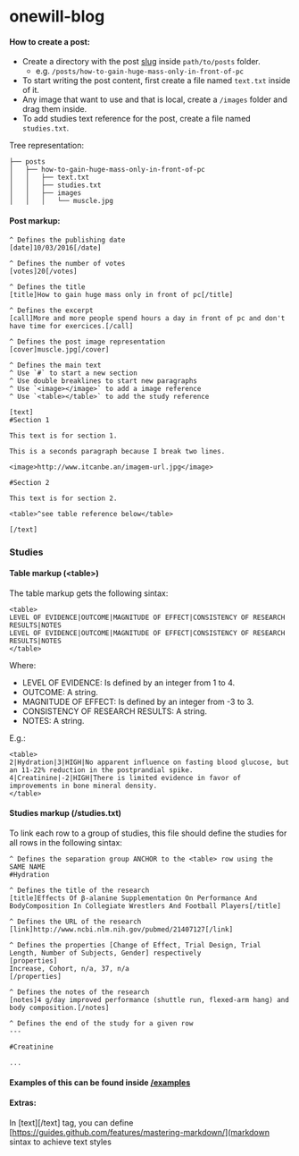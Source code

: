# onewill-blog

#### How to create a post:
- Create a directory with the post [slug](https://en.wikipedia.org/wiki/Slug_(publishing)) inside `path/to/posts` folder.
  - e.g. `/posts/how-to-gain-huge-mass-only-in-front-of-pc`
- To start writing the post content, first create a file named `text.txt` inside of it.
- Any image that want to use and that is local, create a `/images` folder and drag them inside.
- To add studies text reference for the post, create a file named `studies.txt`.

Tree representation:
```
├── posts
│   ├── how-to-gain-huge-mass-only-in-front-of-pc
│   │   ├── text.txt
│   │   ├── studies.txt
│   │   ├── images
│   │   │   └── muscle.jpg
```

#### Post markup:
```
^ Defines the publishing date
[date]10/03/2016[/date]

^ Defines the number of votes
[votes]20[/votes]

^ Defines the title
[title]How to gain huge mass only in front of pc[/title]

^ Defines the excerpt
[call]More and more people spend hours a day in front of pc and don't have time for exercices.[/call]

^ Defines the post image representation
[cover]muscle.jpg[/cover]

^ Defines the main text
^ Use `#` to start a new section
^ Use double breaklines to start new paragraphs
^ Use `<image></image>` to add a image reference
^ Use `<table></table>` to add the study reference

[text]
#Section 1

This text is for section 1.

This is a seconds paragraph because I break two lines.

<image>http://www.itcanbe.an/imagem-url.jpg</image>

#Section 2

This text is for section 2.

<table>^see table reference below</table>

[/text]

```

### Studies

#### Table markup (\<table\>)

The table markup gets the following sintax:
```
<table>
LEVEL OF EVIDENCE|OUTCOME|MAGNITUDE OF EFFECT|CONSISTENCY OF RESEARCH RESULTS|NOTES
LEVEL OF EVIDENCE|OUTCOME|MAGNITUDE OF EFFECT|CONSISTENCY OF RESEARCH RESULTS|NOTES
</table>
```

Where:
- LEVEL OF EVIDENCE: Is defined by an integer from 1 to 4.
- OUTCOME: A string.
- MAGNITUDE OF EFFECT: Is defined by an integer from -3 to 3.
- CONSISTENCY OF RESEARCH RESULTS: A string.
- NOTES: A string.

E.g.:
```
<table>
2|Hydration|3|HIGH|No apparent influence on fasting blood glucose, but an 11-22% reduction in the postprandial spike.
4|Creatinine|-2|HIGH|There is limited evidence in favor of improvements in bone mineral density.
</table>
```

#### Studies markup (/studies.txt)
To link each row to a group of studies, this file should define the studies for all rows in the following sintax:

```
^ Defines the separation group ANCHOR to the <table> row using the SAME NAME
#Hydration

^ Defines the title of the research
[title]Effects Of β-alanine Supplementation On Performance And BodyComposition In Collegiate Wrestlers And Football Players[/title]

^ Defines the URL of the research
[link]http://www.ncbi.nlm.nih.gov/pubmed/21407127[/link]

^ Defines the properties [Change of Effect, Trial Design, Trial Length, Number of Subjects, Gender] respectively
[properties]
Increase, Cohort, n/a, 37, n/a
[/properties]

^ Defines the notes of the research
[notes]4 g/day improved performance (shuttle run, flexed-arm hang) and body composition.[/notes]

^ Defines the end of the study for a given row
---

#Creatinine

...

```

#### Examples of this can be found inside [/examples](examples)

#### Extras:
In [text][/text] tag, you can define [https://guides.github.com/features/mastering-markdown/](markdown sintax to achieve text styles
